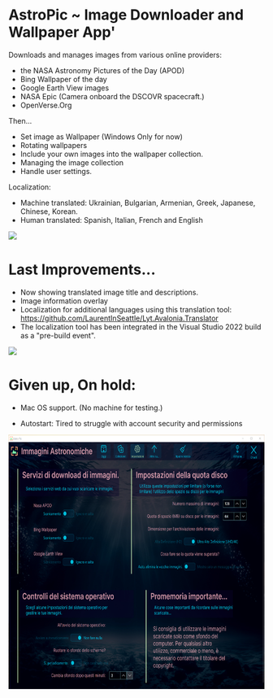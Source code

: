 # AstroPic ~ Image Downloader and Wallpaper App'
Downloads and manages images from various online providers: 

- the NASA Astronomy Pictures of the Day (APOD) 
- Bing Wallpaper of the day 
- Google Earth View images
- NASA Epic (Camera onboard the DSCOVR spacecraft.)
- OpenVerse.Org

Then...
- Set image as Wallpaper (Windows Only for now)
- Rotating wallpapers
- Include your own images into the wallpaper collection.
- Managing the image collection 
- Handle user settings.

Localization: 
- Machine translated: Ukrainian, Bulgarian, Armenian, Greek, Japanese, Chinese, Korean. 
- Human translated: Spanish, Italian, French and English
 
<p align="left"><img src="AstroPicScreenshot.png" height="500"/>

# Last Improvements...

- Now showing translated image title and descriptions.
- Image information overlay 
- Localization for additional languages using this translation tool: 
 https://github.com/LaurentInSeattle/Lyt.Avalonia.Translator 
- The localization tool has been integrated in the Visual Studio 2022 build as a "pre-build event".

<p align="left"><img src="AstroPicCollectionScreenshot.png" height="500"/>

# Given up, On hold: 

- Mac OS support. (No machine for testing.)

- Autostart: Tired to struggle with account security and permissions  

<p align="left"><img src="AstroPicSettingsScreenshot.png" height="500"/>


